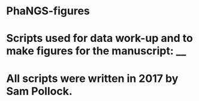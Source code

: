 # PhaNGS-figures
# Scripts used for data work-up and to make figures for the manuscript: __
# All scripts were written in 2017 by Sam Pollock.
